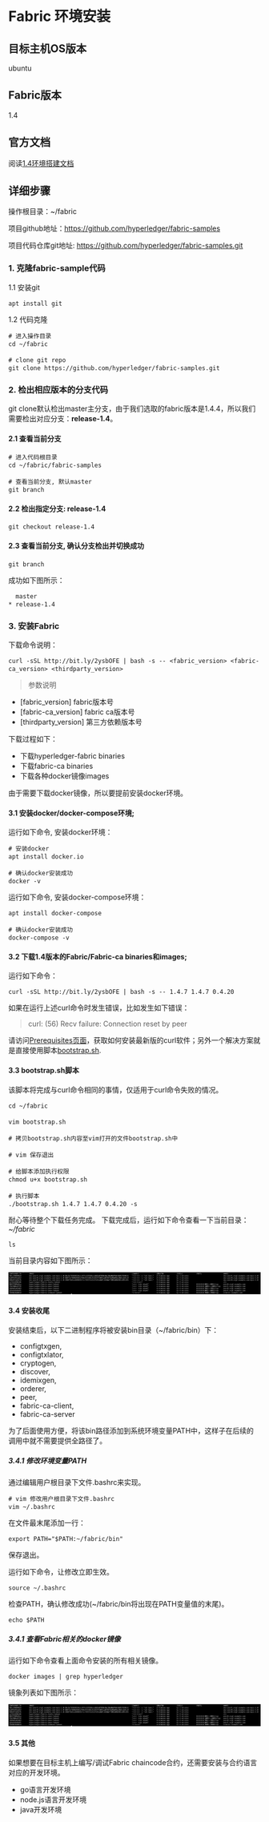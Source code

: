 # Fabric 环境安装

## 目标主机OS版本
ubuntu

## Fabric版本
1.4

## 官方文档
阅读[1.4环境搭建文档](https://hyperledger-fabric.readthedocs.io/en/release-1.4/install.html)

## 详细步骤
操作根目录：~/fabric

项目github地址：https://github.com/hyperledger/fabric-samples

项目代码仓库git地址: https://github.com/hyperledger/fabric-samples.git

### 1. 克隆fabric-sample代码
1.1 安装git
```
apt install git
```


1.2 代码克隆
```
# 进入操作目录
cd ~/fabric

# clone git repo
git clone https://github.com/hyperledger/fabric-samples.git 
```

### 2. 检出相应版本的分支代码
git clone默认检出master主分支，由于我们选取的fabric版本是1.4.4，所以我们需要检出对应分支：**release-1.4**。

#### 2.1 查看当前分支
```
# 进入代码根目录
cd ~/fabric/fabric-samples

# 查看当前分支, 默认master
git branch
```

#### 2.2 检出指定分支: release-1.4
```
git checkout release-1.4
```

#### 2.3 查看当前分支, 确认分支检出并切换成功
```
git branch
```
成功如下图所示：

```
  master
* release-1.4
```

### 3. 安装Fabric

下载命令说明：
```
curl -sSL http://bit.ly/2ysbOFE | bash -s -- <fabric_version> <fabric-ca_version> <thirdparty_version>
```
> 参数说明

- [fabric_version] fabric版本号
- [fabric-ca_version] fabric ca版本号
- [thirdparty_version] 第三方依赖版本号

下载过程如下：
- 下载hyperledger-fabric binaries
- 下载fabric-ca binaries
- 下载各种docker镜像images

由于需要下载docker镜像，所以要提前安装docker环境。

#### 3.1 安装docker/docker-compose环境;

运行如下命令, 安装docker环境：
```
# 安装docker
apt install docker.io

# 确认docker安装成功
docker -v
```

运行如下命令, 安装docker-compose环境：
```
apt install docker-compose

# 确认docker安装成功
docker-compose -v
```
#### 3.2 下载1.4版本的Fabric/Fabric-ca binaries和images;

运行如下命令：
```
curl -sSL http://bit.ly/2ysbOFE | bash -s -- 1.4.7 1.4.7 0.4.20
```

如果在运行上述curl命令时发生错误，比如发生如下错误：

> curl: (56) Recv failure: Connection reset by peer

请访问[Prerequisites页面](https://hyperledger-fabric.readthedocs.io/en/release-1.4/prereqs.html)，获取如何安装最新版的curl软件；另外一个解决方案就是直接使用脚本[bootstrap.sh](https://raw.githubusercontent.com/hyperledger/fabric/master/scripts/bootstrap.sh).

#### 3.3 bootstrap.sh脚本
该脚本将完成与curl命令相同的事情，仅适用于curl命令失败的情况。
```
cd ~/fabric

vim bootstrap.sh

# 拷贝bootstrap.sh内容至vim打开的文件bootstrap.sh中

# vim 保存退出

# 给脚本添加执行权限
chmod u+x bootstrap.sh

# 执行脚本
./bootstrap.sh 1.4.7 1.4.7 0.4.20 -s
```

耐心等待整个下载任务完成。
下载完成后，运行如下命令查看一下当前目录：*~/fabric*
```
ls
```
当前目录内容如下图所示：

![截屏2020-06-12 上午10.46.33.png](https://github.com/PercivalZhang/fabric-doc/blob/master/resource/docker-ps.png)

#### 3.4 安装收尾
安装结束后，以下二进制程序将被安装bin目录（~/fabric/bin）下：
* configtxgen,
* configtxlator,
* cryptogen,
* discover,
* idemixgen,
* orderer,
* peer,
* fabric-ca-client,
* fabric-ca-server

为了后面使用方便，将该bin路径添加到系统环境变量PATH中，这样子在后续的调用中就不需要提供全路径了。

##### 3.4.1 修改环境变量PATH

通过编辑用户根目录下文件.bashrc来实现。
```
# vim 修改用户根目录下文件.bashrc
vim ~/.bashrc
```
在文件最末尾添加一行：
```
export PATH="$PATH:~/fabric/bin"
```
保存退出。


运行如下命令，让修改立即生效。
```
source ~/.bashrc
```

检查PATH，确认修改成功(~/fabric/bin将出现在PATH变量值的末尾)。
```
echo $PATH
```

##### 3.4.1 查看Fabric相关的docker镜像

运行如下命令查看上面命令安装的所有相关镜像。
```
docker images | grep hyperledger
```
镜象列表如下图所示：

![截屏2020-06-11 下午2.37.54.png](https://github.com/PercivalZhang/fabric-doc/blob/master/resource/docker-ps.png)


#### 3.5 其他
如果想要在目标主机上编写/调试Fabric chaincode合约，还需要安装与合约语言对应的开发环境。
* go语言开发环境
* node.js语言开发环境
* java开发环境

